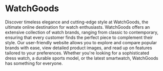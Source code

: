 # WatchGoods
Discover timeless elegance and cutting-edge style at WatchGoods, the ultimate online destination for watch enthusiasts. WatchGoods offers an extensive collection of watch brands, ranging from classic to contemporary, ensuring that every customer finds the perfect piece to complement their style. Our user-friendly website allows you to explore and compare popular brands with ease, view detailed product images, and read up on features tailored to your preferences. Whether you're looking for a sophisticated dress watch, a durable sports model, or the latest smartwatch, WatchGoods has something for everyone.
